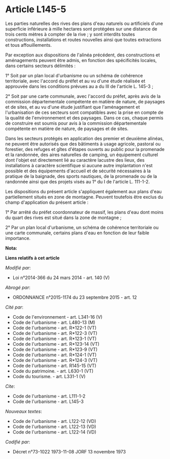 # Article L145-5

Les parties naturelles des rives des plans d'eau naturels ou artificiels d'une superficie inférieure à mille hectares sont
protégées sur une distance de trois cents mètres à compter de la rive ; y sont interdits toutes constructions, installations
et routes nouvelles ainsi que toutes extractions et tous affouillements. 

Par exception aux dispositions de l'alinéa précédent, des constructions et aménagements peuvent être admis, en fonction des
spécificités locales, dans certains secteurs délimités : 

1° Soit par un plan local d'urbanisme ou un schéma de cohérence territoriale, avec l'accord du préfet et au vu d'une étude
réalisée et approuvée dans les conditions prévues au a du III de l'article L. 145-3 ; 

2° Soit par une carte communale, avec l'accord du préfet, après avis de la commission départementale compétente en matière de
nature, de paysages et de sites, et au vu d'une étude justifiant que l'aménagement et l'urbanisation de ces secteurs sont
compatibles avec la prise en compte de la qualité de l'environnement et des paysages. Dans ce cas, chaque permis de
construire est soumis pour avis à la commission départementale compétente en matière de nature, de paysages et de sites. 

Dans les secteurs protégés en application des premier et deuxième alinéas, ne peuvent être autorisés que des bâtiments à
usage agricole, pastoral ou forestier, des refuges et gîtes d'étapes ouverts au public pour la promenade et la randonnée, des
aires naturelles de camping, un équipement culturel dont l'objet est directement lié au caractère lacustre des lieux, des
installations à caractère scientifique si aucune autre implantation n'est possible et des équipements d'accueil et de
sécurité nécessaires à la pratique de la baignade, des sports nautiques, de la promenade ou de la randonnée ainsi que des
projets visés au 1° du I de l'article L. 111-1-2. 

Les dispositions du présent article s'appliquent également aux plans d'eau partiellement situés en zone de montagne. Peuvent
toutefois être exclus du champ d'application du présent article : 

1° Par arrêté du préfet coordonnateur de massif, les plans d'eau dont moins du quart des rives est situé dans la zone de
montagne ; 

2° Par un plan local d'urbanisme, un schéma de cohérence territoriale ou une carte communale, certains plans d'eau en
fonction de leur faible importance.

**Nota:**



**Liens relatifs à cet article**

_Modifié par_:

  - Loi n°2014-366 du 24 mars 2014 - art. 140 (V)

_Abrogé par_:

  - ORDONNANCE n°2015-1174 du 23 septembre 2015 - art. 12

_Cité par_:

  - Code de l'environnement - art. L341-16 (V)
  - Code de l'urbanisme - art. L480-13 (M)
  - Code de l'urbanisme - art. R*122-1 (VT)
  - Code de l'urbanisme - art. R*122-3 (VT)
  - Code de l'urbanisme - art. R*123-1 (VT)
  - Code de l'urbanisme - art. R*123-14 (VT)
  - Code de l'urbanisme - art. R*123-9 (VT)
  - Code de l'urbanisme - art. R*124-1 (VT)
  - Code de l'urbanisme - art. R*124-3 (VT)
  - Code de l'urbanisme - art. R145-15 (VT)
  - Code du patrimoine. - art. L630-1 (VT)
  - Code du tourisme. - art. L331-1 (V)

_Cite_:

  - Code de l'urbanisme - art. L111-1-2
  - Code de l'urbanisme - art. L145-3

_Nouveaux textes_:

  - Code de l'urbanisme - art. L122-12 (VD)
  - Code de l'urbanisme - art. L122-13 (VD)
  - Code de l'urbanisme - art. L122-14 (VD)

_Codifié par_:

  - Décret n°73-1022 1973-11-08 JORF 13 novembre 1973
